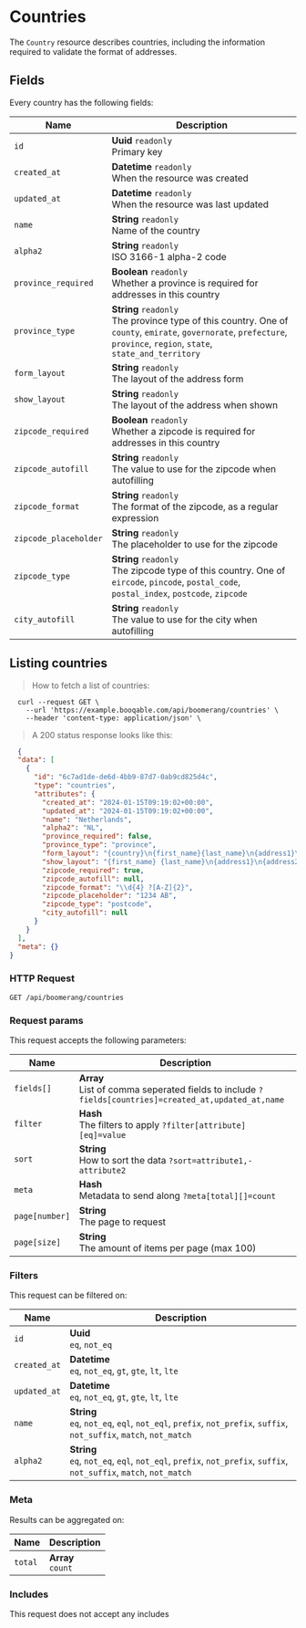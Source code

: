 # Countries

The `Country` resource describes countries, including the information required to validate the format of addresses.

## Fields
Every country has the following fields:

Name | Description
-- | --
`id` | **Uuid** `readonly`<br>Primary key
`created_at` | **Datetime** `readonly`<br>When the resource was created
`updated_at` | **Datetime** `readonly`<br>When the resource was last updated
`name` | **String** `readonly`<br>Name of the country
`alpha2` | **String** `readonly`<br>ISO 3166-1 alpha-2 code
`province_required` | **Boolean** `readonly`<br>Whether a province is required for addresses in this country
`province_type` | **String** `readonly`<br>The province type of this country. One of `county`, `emirate`, `governorate`, `prefecture`, `province`, `region`, `state`, `state_and_territory`
`form_layout` | **String** `readonly`<br>The layout of the address form
`show_layout` | **String** `readonly`<br>The layout of the address when shown
`zipcode_required` | **Boolean** `readonly`<br>Whether a zipcode is required for addresses in this country
`zipcode_autofill` | **String** `readonly`<br>The value to use for the zipcode when autofilling
`zipcode_format` | **String** `readonly`<br>The format of the zipcode, as a regular expression
`zipcode_placeholder` | **String** `readonly`<br>The placeholder to use for the zipcode
`zipcode_type` | **String** `readonly`<br>The zipcode type of this country. One of `eircode`, `pincode`, `postal_code`, `postal_index`, `postcode`, `zipcode`
`city_autofill` | **String** `readonly`<br>The value to use for the city when autofilling


## Listing countries



> How to fetch a list of countries:

```shell
  curl --request GET \
    --url 'https://example.booqable.com/api/boomerang/countries' \
    --header 'content-type: application/json' \
```

> A 200 status response looks like this:

```json
  {
  "data": [
    {
      "id": "6c7ad1de-de6d-4bb9-87d7-0ab9cd825d4c",
      "type": "countries",
      "attributes": {
        "created_at": "2024-01-15T09:19:02+00:00",
        "updated_at": "2024-01-15T09:19:02+00:00",
        "name": "Netherlands",
        "alpha2": "NL",
        "province_required": false,
        "province_type": "province",
        "form_layout": "{country}\n{first_name}{last_name}\n{address1}\n{address2}\n{zipcode}{city}",
        "show_layout": "{first_name} {last_name}\n{address1}\n{address2}\n{zipcode} {city}\n{country}",
        "zipcode_required": true,
        "zipcode_autofill": null,
        "zipcode_format": "\\d{4} ?[A-Z]{2}",
        "zipcode_placeholder": "1234 AB",
        "zipcode_type": "postcode",
        "city_autofill": null
      }
    }
  ],
  "meta": {}
}
```

### HTTP Request

`GET /api/boomerang/countries`

### Request params

This request accepts the following parameters:

Name | Description
-- | --
`fields[]` | **Array** <br>List of comma seperated fields to include `?fields[countries]=created_at,updated_at,name`
`filter` | **Hash** <br>The filters to apply `?filter[attribute][eq]=value`
`sort` | **String** <br>How to sort the data `?sort=attribute1,-attribute2`
`meta` | **Hash** <br>Metadata to send along `?meta[total][]=count`
`page[number]` | **String** <br>The page to request
`page[size]` | **String** <br>The amount of items per page (max 100)


### Filters

This request can be filtered on:

Name | Description
-- | --
`id` | **Uuid** <br>`eq`, `not_eq`
`created_at` | **Datetime** <br>`eq`, `not_eq`, `gt`, `gte`, `lt`, `lte`
`updated_at` | **Datetime** <br>`eq`, `not_eq`, `gt`, `gte`, `lt`, `lte`
`name` | **String** <br>`eq`, `not_eq`, `eql`, `not_eql`, `prefix`, `not_prefix`, `suffix`, `not_suffix`, `match`, `not_match`
`alpha2` | **String** <br>`eq`, `not_eq`, `eql`, `not_eql`, `prefix`, `not_prefix`, `suffix`, `not_suffix`, `match`, `not_match`


### Meta

Results can be aggregated on:

Name | Description
-- | --
`total` | **Array** <br>`count`


### Includes

This request does not accept any includes